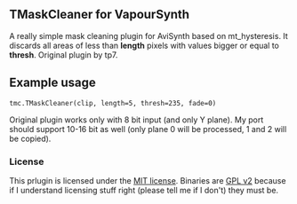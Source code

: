 ## TMaskCleaner for VapourSynth ##
A really simple mask cleaning plugin for AviSynth based on mt_hysteresis. It discards all areas of less than **length** pixels with values bigger or equal to **thresh**. Original plugin by tp7.

## Example usage ##
```tmc.TMaskCleaner(clip, length=5, thresh=235, fade=0)```

Original plugin works only with 8 bit input (and only Y plane). My port should support 10-16 bit as well (only plane 0 will be processed, 1 and 2 will be copied).

### License ###
This prlugin is licensed under the [MIT license][mit_license]. Binaries are [GPL v2][gpl_v2] because if I understand licensing stuff right (please tell me if I don't) they must be.

[mit_license]: http://opensource.org/licenses/MIT
[gpl_v2]: http://www.gnu.org/licenses/gpl-2.0.html
